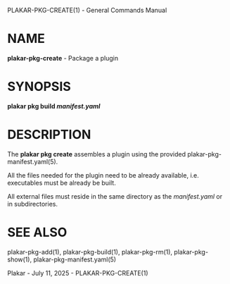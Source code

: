PLAKAR-PKG-CREATE(1) - General Commands Manual

# NAME

**plakar-pkg-create** - Package a plugin

# SYNOPSIS

**plakar&nbsp;pkg&nbsp;build&nbsp;*manifest.yaml*&zwnj;**

# DESCRIPTION

The
**plakar pkg create**
assembles a plugin using the provided
plakar-pkg-manifest.yaml(5).

All the files needed for the plugin need to be already available,
i.e. executables must be already be built.

All external files must reside in the same directory as the
*manifest.yaml*
or in subdirectories.

# SEE ALSO

plakar-pkg-add(1),
plakar-pkg-build(1),
plakar-pkg-rm(1),
plakar-pkg-show(1),
plakar-pkg-manifest.yaml(5)

Plakar - July 11, 2025 - PLAKAR-PKG-CREATE(1)
